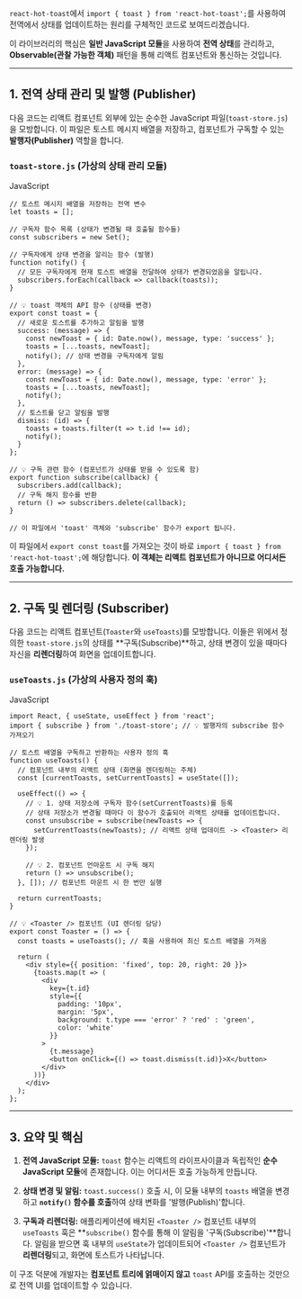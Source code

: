 `react-hot-toast`에서 `import { toast } from 'react-hot-toast';`를 사용하여 전역에서 상태를 업데이트하는 원리를 구체적인 코드로 보여드리겠습니다.

이 라이브러리의 핵심은 **일반 JavaScript 모듈**을 사용하여 **전역 상태**를 관리하고, **Observable(관찰 가능한 객체)** 패턴을 통해 리액트 컴포넌트와 통신하는 것입니다.

---

## 1. 전역 상태 관리 및 발행 (Publisher)

다음 코드는 리액트 컴포넌트 외부에 있는 순수한 JavaScript 파일(`toast-store.js`)을 모방합니다. 이 파일은 토스트 메시지 배열을 저장하고, 컴포넌트가 구독할 수 있는 **발행자(Publisher)** 역할을 합니다.

### `toast-store.js` (가상의 상태 관리 모듈)

JavaScript

```
// 토스트 메시지 배열을 저장하는 전역 변수
let toasts = [];

// 구독자 함수 목록 (상태가 변경될 때 호출될 함수들)
const subscribers = new Set();

// 구독자에게 상태 변경을 알리는 함수 (발행)
function notify() {
  // 모든 구독자에게 현재 토스트 배열을 전달하여 상태가 변경되었음을 알립니다.
  subscribers.forEach(callback => callback(toasts));
}

// 💡 toast 객체의 API 함수 (상태를 변경)
export const toast = {
  // 새로운 토스트를 추가하고 알림을 발행
  success: (message) => {
    const newToast = { id: Date.now(), message, type: 'success' };
    toasts = [...toasts, newToast];
    notify(); // 상태 변경을 구독자에게 알림
  },
  error: (message) => {
    const newToast = { id: Date.now(), message, type: 'error' };
    toasts = [...toasts, newToast];
    notify();
  },
  // 토스트를 닫고 알림을 발행
  dismiss: (id) => {
    toasts = toasts.filter(t => t.id !== id);
    notify();
  }
};

// 💡 구독 관련 함수 (컴포넌트가 상태를 받을 수 있도록 함)
export function subscribe(callback) {
  subscribers.add(callback);
  // 구독 해지 함수를 반환
  return () => subscribers.delete(callback);
}

// 이 파일에서 'toast' 객체와 'subscribe' 함수가 export 됩니다.
```

이 파일에서 `export const toast`를 가져오는 것이 바로 `import { toast } from 'react-hot-toast';`에 해당합니다. **이 객체는 리액트 컴포넌트가 아니므로 어디서든 호출 가능합니다.**

---

## 2. 구독 및 렌더링 (Subscriber)

다음 코드는 리액트 컴포넌트(`Toaster`와 `useToasts`)를 모방합니다. 이들은 위에서 정의한 `toast-store.js`의 상태를 **구독(Subscribe)**하고, 상태 변경이 있을 때마다 자신을 **리렌더링**하여 화면을 업데이트합니다.

### `useToasts.js` (가상의 사용자 정의 훅)

JavaScript

```
import React, { useState, useEffect } from 'react';
import { subscribe } from './toast-store'; // 💡 발행자의 subscribe 함수 가져오기

// 토스트 배열을 구독하고 반환하는 사용자 정의 훅
function useToasts() {
  // 컴포넌트 내부의 리액트 상태 (화면을 렌더링하는 주체)
  const [currentToasts, setCurrentToasts] = useState([]);

  useEffect(() => {
    // 💡 1. 상태 저장소에 구독자 함수(setCurrentToasts)를 등록
    // 상태 저장소가 변경될 때마다 이 함수가 호출되어 리액트 상태를 업데이트합니다.
    const unsubscribe = subscribe(newToasts => {
      setCurrentToasts(newToasts); // 리액트 상태 업데이트 -> <Toaster> 리렌더링 발생
    });

    // 💡 2. 컴포넌트 언마운트 시 구독 해지
    return () => unsubscribe();
  }, []); // 컴포넌트 마운트 시 한 번만 실행

  return currentToasts;
}

// 💡 <Toaster /> 컴포넌트 (UI 렌더링 담당)
export const Toaster = () => {
  const toasts = useToasts(); // 훅을 사용하여 최신 토스트 배열을 가져옴

  return (
    <div style={{ position: 'fixed', top: 20, right: 20 }}>
      {toasts.map(t => (
        <div 
          key={t.id} 
          style={{ 
            padding: '10px', 
            margin: '5px', 
            background: t.type === 'error' ? 'red' : 'green',
            color: 'white'
          }}
        >
          {t.message}
          <button onClick={() => toast.dismiss(t.id)}>X</button>
        </div>
      ))}
    </div>
  );
};
```

---

## 3. 요약 및 핵심

1. **전역 JavaScript 모듈:** `toast` 함수는 리액트의 라이프사이클과 독립적인 **순수 JavaScript 모듈**에 존재합니다. 이는 어디서든 호출 가능하게 만듭니다.
    
2. **상태 변경 및 알림:** `toast.success()` 호출 시, 이 모듈 내부의 `toasts` 배열을 변경하고 **`notify()` 함수를 호출**하여 상태 변화를 '발행(Publish)'합니다.
    
3. **구독과 리렌더링:** 애플리케이션에 배치된 `<Toaster />` 컴포넌트 내부의 `useToasts` 훅은 **`subscribe()` 함수를 통해 이 알림을 '구독(Subscribe)'**합니다. 알림을 받으면 훅 내부의 `useState`가 업데이트되어 `<Toaster />` 컴포넌트가 **리렌더링**되고, 화면에 토스트가 나타납니다.
    

이 구조 덕분에 개발자는 **컴포넌트 트리에 얽매이지 않고** `toast` API를 호출하는 것만으로 전역 UI를 업데이트할 수 있습니다.